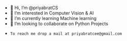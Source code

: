 - 👋 Hi, I’m @priyabratCS
- 👀 I’m interested in Computer Vision & AI
- 🌱 I’m currently learning Machine learning
- 💞️ I’m looking to collaborate on Python Projects
-     To reach me drop a mail at priyabratcee@gmail.com

<!---
priyabratCS/priyabratCS is a ✨ special ✨ repository because its `README.md` (this file) appears on your GitHub profile.
You can click the Preview link to take a look at your changes.
--->

